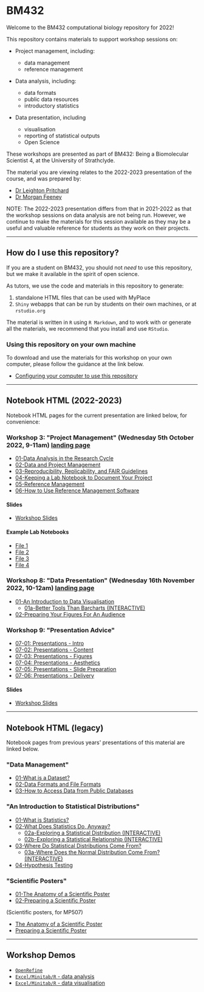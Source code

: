 # BM432

Welcome to the BM432 computational biology repository for 2022!

This repository contains materials to support workshop sessions on:

- Project management, including:
  - data management
  - reference management

- Data analysis, including:
  - data formats
  - public data resources
  - introductory statistics

- Data presentation, including
  - visualisation
  - reporting of statistical outputs
  - Open Science

These workshops are presented as part of BM432: Being a Biomolecular Scientist 4, at the University of Strathclyde.

The material you are viewing relates to the 2022-2023 presentation of the course, and was prepared by:

- [Dr Leighton Pritchard](https://www.strath.ac.uk/staff/pritchardleightondr/)
- [Dr Morgan Feeney](https://pureportal.strath.ac.uk/en/persons/morgan-feeney)

NOTE: The 2022-2023 presentation differs from that in 2021-2022 as that the workshop sessions on data analysis are not being run. However, we continue to make the materials for this session available as they may be a useful and valuable reference for students as they work on their projects.

------------

## How do I use this repository?

If you are a student on BM432, you should not *need* to use this repository, but we make it available in the spirit of open science.

As tutors, we use the code and materials in this repository to generate:

1. standalone HTML files that can be used with MyPlace
2. `Shiny` webapps that can be run by students on their own machines, or at `rstudio.org`

The material is written in `R` using `R Markdown`, and to work with or generate all the materials, we recommend that you install and use `RStudio`.

### Using this repository on your own machine

To download and use the materials for this workshop on your own computer, please follow the guidance at the link below.

- [Configuring your computer to use this repository](./notebooks/configuration.html)

-------------

## Notebook HTML (2022-2023)

Notebook HTML pages for the current presentation are linked below, for convenience:

### Workshop 3: "Project Management" (Wednesday 5th October 2022, 9-11am) [landing page](notebooks/03-data_management_workshop.html)

- [01-Data Analysis in the Research Cycle](notebooks/03-01-data_analysis.html)
- [02-Data and Project Management](notebooks/03-02-project_management.html)
- [03-Reproducibility, Replicability, and FAIR Guidelines](notebooks/03-03-reproducibility.html)
- [04-Keeping a Lab Notebook to Document Your Project](notebooks/03-04-keeping_a_lab_notebook.html)
- [05-Reference Management](notebooks/03-05-reference_management.html)
- [06-How to Use Reference Management Software](notebooks/03-06-using_a_reference_manager.html)

#### Slides

- [Workshop Slides](assets/powerpoints/Project_Management_workshop_MFandLP.pptx)

#### Example Lab Notebooks

- [File 1](assets/pdfs/lab_notebooks/example_lab_notebook_file_1.pdf)
- [File 2](assets/pdfs/lab_notebooks/example_lab_notebook_file_2.pdf)
- [File 3](assets/pdfs/lab_notebooks/example_lab_notebook_file_3.pdf)
- [File 4](assets/pdfs/lab_notebooks/example_lab_notebook_file_4.pdf)

### Workshop 8: "Data Presentation" (Wednesday 16th November 2022, 10-12am) [landing page](notebooks/04-data_presentation_workshop.html)

- [01-An Introduction to Data Visualisation](notebooks/04-01-visualisation.html)
  - [01a-Better Tools Than Barcharts (INTERACTIVE)](https://sipbs-bm432.shinyapps.io/03-04a-barchart/)
- [02-Preparing Your Figures For An Audience](notebooks/04-02-figure_preparation.html)

### Workshop 9: "Presentation Advice"

- [07-01: Presentations - Intro](notebooks/07-01-presentations-intro.html)
- [07-02: Presentations - Content](notebooks/07-02-presentations-content.html)
- [07-03: Presentations - Figures](notebooks/07-03-presentations-figures.html)
- [07-04: Presentations - Aesthetics](notebooks/07-04-presentations-aesthetics.html)
- [07-05: Presentations - Slide Preparation](notebooks/07-05-slide-preparation.html)
- [07-06: Presentations - Delivery](notebooks/07-06-presentation-delivery.html)

#### Slides

- [Workshop Slides](workshops/figure_critical_analysis/slides.html)

--------------

## Notebook HTML (legacy)

Notebook pages from previous years' presentations of this material are linked below.

### "Data Management"

- [01-What is a Dataset?](notebooks/02-01-dataset.html)
- [02-Data Formats and File Formats](notebooks/02-02-data_formats.html)
- [03-How to Access Data from Public Databases](notebooks/02-03-public_databases.html)

### "An Introduction to Statistical Distributions"

- [01-What is Statistics?](notebooks/03-01-statistics.html)
- [02-What Does Statistics Do, Anyway?](notebooks/03-02-statistics.html)
  - [02a-Exploring a Statistical Distribution (INTERACTIVE)](https://sipbs-bm432.shinyapps.io/03-02a-sampling/)
  - [02b-Exploring a Statistical Relationship (INTERACTIVE)](https://sipbs-bm432.shinyapps.io/03-02b-linear/)
- [03-Where Do Statistical Distributions Come From?](notebooks/supp-origins.html)
  - [03a-Where Does the Normal Distribution Come From? (INTERACTIVE)](https://sipbs-bm432.shinyapps.io/supp-generate_normal/)
- [04-Hypothesis Testing](notebooks/supp-nhst.html)

### "Scientific Posters"

- [01-The Anatomy of a Scientific Poster](notebooks/posters.html)
- [02-Preparing a Scientific Poster](notebooks/poster-preparation.html)

(Scientific posters, for MP507)
- [The Anatomy of a Scientific Poster](notebooks/posters_MP507.html)
- [Preparing a Scientific Poster](notebooks/poster-preparation_MP507.html)

---------------

## Workshop Demos

- [`OpenRefine`](notebooks/workshop-openrefine.html)
- [`Excel/Minitab/R` - data analysis](notebooks/workshop-opening_data.html)
- [`Excel/Minitab/R` - data visualisation](notebooks/workshop-visualisation.html)
